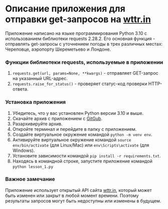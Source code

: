 # Описание приложения для отправки get-запросов на [wttr.in](https://wttr.in/)

Приложение написано на языке программирования Python 3.10 с использованием библиотеки requests 2.28.2. 
Его основная функция - отправлять get-запросы с уточнением погоды в трех различных местах: Череповце, аэропорту Шереметьево и Лондоне.

### Функции библиотеки requests, используемые в приложении
1. `requests.get(url, params=None, **kwargs)` - отправляет GET-запрос на указанный URL-адрес.
2. `requests.raise_for_status()` - проверяет статус-код проверки HTTP-ответа.

### Установка приложения

1. Убедитесь, что у вас установлен Python версии 3.10 и выше.
2. Скачайте архив с приложением с [GitGub](https://github.com/PythonTrainer/3rd_place/tree/master/module_2_api).
3. Разархивируйте архив.
4. Откройте терминал и перейдите в папку с приложением.
5. Создайте виртуальное окружение командой ```python -m venv env```.
6. Активируйте виртуальное окружение командой ```source env/bin/activate``` (для Linux/Mac) или ```env\Scripts\activate``` (для Windows).
9. Установите зависимости командой ```pip install -r requirements.txt```.
11. Находясь в командной строке, запустите приложение командой ```python lesson_1.py```


### Важное замечание
Приложение использует открытый API сайта [wttr.in](https://wttr.in/), который может быть изменен или закрыт в любой момент времени. 
Поэтому результаты запросов могут быть недоступны или изменены в будущем.
